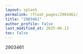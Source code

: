 ```yaml
---
layout: splash
permalink: /float_pages/2903461/
title: "2903461"
author_profile: false
last_modified_at: 2025-06-13
toc: false
---
```

 
2903461
